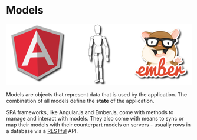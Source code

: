# Models

![Models in SPAs](/images/spa-model.png)

Models are objects that represent data that is used by the application.
The combination of all models define the **state** of the application.

SPA frameworks, like AngularJs and EmberJs,
come with methods to manage and interact with models.
They also come with means to sync or map their models with
their counterpart models on servers -
usually rows in a database via a [RESTful](http://stackoverflow.com/a/671132/194982) API.
